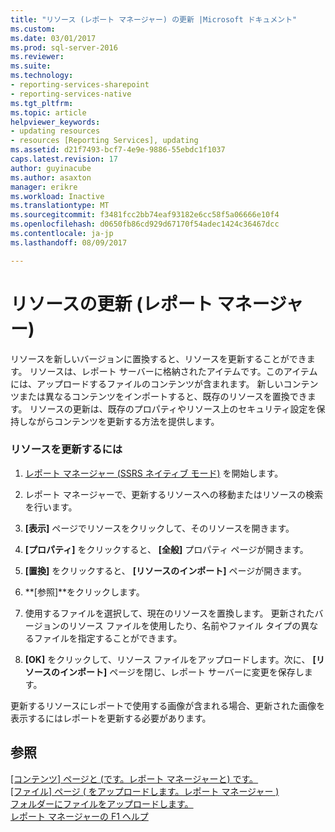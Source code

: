 ```yaml
---
title: "リソース (レポート マネージャー) の更新 |Microsoft ドキュメント"
ms.custom: 
ms.date: 03/01/2017
ms.prod: sql-server-2016
ms.reviewer: 
ms.suite: 
ms.technology:
- reporting-services-sharepoint
- reporting-services-native
ms.tgt_pltfrm: 
ms.topic: article
helpviewer_keywords:
- updating resources
- resources [Reporting Services], updating
ms.assetid: d21f7493-bcf7-4e9e-9886-55ebdc1f1037
caps.latest.revision: 17
author: guyinacube
ms.author: asaxton
manager: erikre
ms.workload: Inactive
ms.translationtype: MT
ms.sourcegitcommit: f3481fcc2bb74eaf93182e6cc58f5a06666e10f4
ms.openlocfilehash: d0650fb86cd929d67170f54adec1424c36467dcc
ms.contentlocale: ja-jp
ms.lasthandoff: 08/09/2017

---
```

# <a name="update-a-resource-report-manager"></a>リソースの更新 (レポート マネージャー)
  リソースを新しいバージョンに置換すると、リソースを更新することができます。 リソースは、レポート サーバーに格納されたアイテムです。このアイテムには、アップロードするファイルのコンテンツが含まれます。 新しいコンテンツまたは異なるコンテンツをインポートすると、既存のリソースを置換できます。 リソースの更新は、既存のプロパティやリソース上のセキュリティ設定を保持しながらコンテンツを更新する方法を提供します。  
  
### <a name="to-update-a-resource"></a>リソースを更新するには  
  
1.  [レポート マネージャー &#40;SSRS ネイティブ モード&#41;](http://msdn.microsoft.com/library/80949f9d-58f5-48e3-9342-9e9bf4e57896) を開始します。  
  
2.  レポート マネージャーで、更新するリソースへの移動またはリソースの検索を行います。  
  
3.  **[表示]** ページでリソースをクリックして、そのリソースを開きます。  
  
4.  **[プロパティ]** をクリックすると、 **[全般]** プロパティ ページが開きます。  
  
5.  **[置換]** をクリックすると、 **[リソースのインポート]** ページが開きます。  
  
6.  **[参照]**をクリックします。  
  
7.  使用するファイルを選択して、現在のリソースを置換します。 更新されたバージョンのリソース ファイルを使用したり、名前やファイル タイプの異なるファイルを指定することができます。  
  
8.  **[OK]** をクリックして、リソース ファイルをアップロードします。次に、 **[リソースのインポート]** ページを閉じ、レポート サーバーに変更を保存します。  
  
 更新するリソースにレポートで使用する画像が含まれる場合、更新された画像を表示するにはレポートを更新する必要があります。  
  
## <a name="see-also"></a>参照  
 [[コンテンツ] ページと &#40;です。レポート マネージャーと&#41; です。](http://msdn.microsoft.com/library/6b16869b-158a-4934-9c85-bee934b35378)   
 [[ファイル] ページ &#40; をアップロードします。レポート マネージャー &#41;](http://msdn.microsoft.com/library/7bb3166f-9374-4449-b66a-ffb77298507d)   
 [フォルダーにファイルをアップロードします。](../../reporting-services/report-server/upload-files-to-a-folder.md)   
 [レポート マネージャーの F1 ヘルプ](http://msdn.microsoft.com/library/e0137273-85b8-45f0-83e5-38a50481768f)  
  
  

